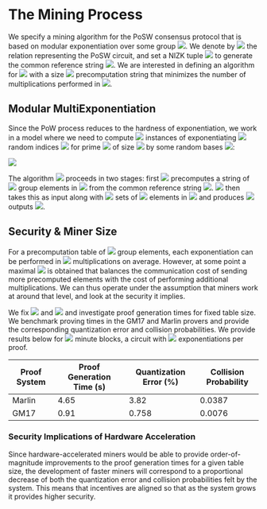 # The Mining Process

We specify a mining algorithm for the PoSW consensus protocol that is based on modular exponentiation over some group <img src="https://render.githubusercontent.com/render/math?math=\mathbb{G}">. We denote by <img src="https://render.githubusercontent.com/render/math?math=\mathbb{R}"> the relation representing the PoSW circuit, and set a NIZK tuple <img src="https://render.githubusercontent.com/render/math?math=(\mathcal{G}, \mathcal{P}, \mathcal{V})"> to generate the common reference string <img src="https://render.githubusercontent.com/render/math?math=\mathbf{crs} = \mathcal{G}(\mathcal{R})">. We are interested in defining an algorithm for <img src="https://render.githubusercontent.com/render/math?math=\mathcal{P}"> with a size <img src="https://render.githubusercontent.com/render/math?math=S"> precomputation string that minimizes the number of multiplications performed in <img src="https://render.githubusercontent.com/render/math?math=\mathbb{G}">.

## Modular MultiExponentiation

Since the PoW process reduces to the hardness of exponentiation, we work in a model where we need to compute <img src="https://render.githubusercontent.com/render/math?math=q"> instances of exponentiating <img src="https://render.githubusercontent.com/render/math?math=k"> random indices <img src="https://render.githubusercontent.com/render/math?math=x_{i,j} \in \mathbb{Z}_p, (i,j) \in [q]\times [k]"> for prime <img src="https://render.githubusercontent.com/render/math?math=p"> of size <img src="https://render.githubusercontent.com/render/math?math=n = \mathsf{log}(p)"> by some random bases <img src="https://render.githubusercontent.com/render/math?math=G_i \in \mathbb{G}">:

<img src="https://render.githubusercontent.com/render/math?math=\mathsf{MultiExp}(\{G_i\}_{i = 1}^k , x_1, ..., x_q) = \left( \prod_{i = 1}^k G_i^{x_{1,i}}, ..., \prod_{i = 1}^k G_i^{x_{q,i}}\right).">

The algorithm <img src="https://render.githubusercontent.com/render/math?math=\mathcal{A} = (\mathcal{A}_1, \mathcal{A}_2)"> proceeds in two stages: first <img src="https://render.githubusercontent.com/render/math?math=\mathcal{A}_1"> precomputes a string of <img src="https://render.githubusercontent.com/render/math?math=S"> group elements in <img src="https://render.githubusercontent.com/render/math?math=\mathbb{G}"> from the common reference string <img src="https://render.githubusercontent.com/render/math?math=\mathbf{crs} = \{G_i\}_{i = 1}^k">. <img src="https://render.githubusercontent.com/render/math?math=\mathcal{A}_2"> then takes this as input along with <img src="https://render.githubusercontent.com/render/math?math=q"> sets of <img src="https://render.githubusercontent.com/render/math?math=k"> elements in <img src="https://render.githubusercontent.com/render/math?math=\mathbb{Z}_p"> and produces <img src="https://render.githubusercontent.com/render/math?math=q"> outputs <img src="https://render.githubusercontent.com/render/math?math=\{\pi_i\}_{i = 1}^q">.

## Security \& Miner Size

For a precomputation table of <img src="https://render.githubusercontent.com/render/math?math=S = k \cdot (n/c) \cdot (2^c - 1)"> group elements, each exponentiation can be performed in <img src="https://render.githubusercontent.com/render/math?math=n/c"> multiplications on average. However, at some point a maximal <img src="https://render.githubusercontent.com/render/math?math=c^*">  is obtained that balances the communication cost of sending more precomputed elements with the cost of performing additional multiplications. We can thus operate under the assumption that miners work at around that level, and look at the security it implies.

We fix <img src="https://render.githubusercontent.com/render/math?math=S"> and <img src="https://render.githubusercontent.com/render/math?math=k"> and investigate proof generation times for fixed table size. We benchmark proving times in the GM17 and Marlin provers and provide the corresponding quantization error and collision probabilities. We provide results below for <img src="https://render.githubusercontent.com/render/math?math=1"> minute blocks, a circuit with <img src="https://render.githubusercontent.com/render/math?math=k \approx 2^{13}"> exponentiations per proof.

|  Proof System | Proof Generation Time (s) | Quantization Error (\%) | Collision Probability |                    
| -----------|------------------------------|-------------| -----------|
| Marlin              |   4.65                       | 3.82            | 0.0387
| GM17              |     0.91                         |    0.758         | 0.0076


### Security Implications of Hardware Acceleration

Since hardware-accelerated miners would be able to provide order-of-magnitude improvements to the proof generation times for a given table size, the development of faster miners will correspond to a proportional decrease of both the quantization error and collision probabilities felt by the system. This means that incentives are aligned so that as the system grows it provides higher security.
